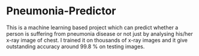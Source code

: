 # Pneumonia-Predictor
This is a machine learning based project which can predict whether a person is suffering from pneumonia disease or not just by analysing his/her x-ray image of chest. I trained it on thousands of x-ray images and it give outstanding accuracy around 99.8 % on testing images.
